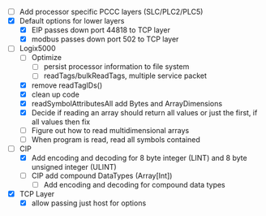 - [ ] Add processor specific PCCC layers (SLC/PLC2/PLC5)
- [X] Default options for lower layers
  - [X] EIP passes down port 44818 to TCP layer
  - [X] modbus passes down port 502 to TCP layer
- [ ] Logix5000
  - [ ] Optimize
    - [ ] persist processor information to file system
    - [ ] readTags/bulkReadTags, multiple service packet
  - [X] remove readTagIDs()
  - [X] clean up code
  - [X] readSymbolAttributesAll add Bytes and ArrayDimensions
  - [X] Decide if reading an array should return all values or just the first, if all values then fix
  - [ ] Figure out how to read multidimensional arrays
  - [ ] When program is read, read all symbols contained
- [ ] CIP
  - [X] Add encoding and decoding for 8 byte integer (LINT) and 8 byte unsigned integer (ULINT)
  - [ ] CIP add compound DataTypes (Array[Int])
    - [ ] Add encoding and decoding for compound data types
- [X] TCP Layer
  - [X] allow passing just host for options